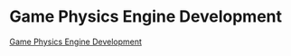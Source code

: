 # Game Physics Engine Development

[Game Physics Engine Development](../attachments/Game_Physics_Engine_Development.pdf)